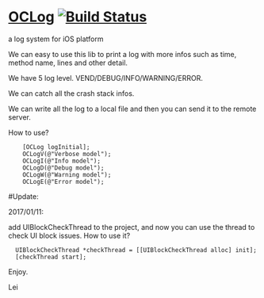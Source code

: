 
# [OCLog](https://github.com/leisurehuang/OCLog) [![Build Status](https://travis-ci.org/leisurehuang/OCLog.svg?branch=master)](https://travis-ci.org/leisurehuang/OCLog)

a log system for iOS platform

We can easy to use this lib to print a log with more infos such as time, method name, lines and other detail.

We have 5 log level. VEND/DEBUG/INFO/WARNING/ERROR.

We can catch all the crash stack infos.

We can write all the log to a local file and then you can send it to the remote server.


How to use?
```
    [OCLog logInitial];
    OCLogV(@"Verbose model");
    OCLogI(@"Info model");
    OCLogD(@"Debug model");
    OCLogW(@"Warning model");
    OCLogE(@"Error model");
```

#Update:

2017/01/11:

add UIBlockCheckThread to the project, and now you can use the thread to check UI block issues.
How to use it?

```
  UIBlockCheckThread *checkThread = [[UIBlockCheckThread alloc] init];
  [checkThread start];
```



   Enjoy.

   Lei
